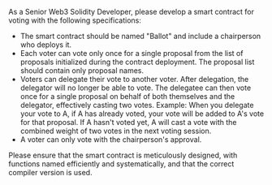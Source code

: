 As a Senior Web3 Solidity Developer, please develop a smart contract for voting with the following specifications:

- The smart contract should be named "Ballot" and include a chairperson who deploys it.
- Each voter can vote only once for a single proposal from the list of proposals initialized during the contract deployment. The proposal list should contain only proposal names.
- Voters can delegate their vote to another voter. After delegation, the delegator will no longer be able to vote. The delegatee can then vote once for a single proposal on behalf of both themselves and the delegator, effectively casting two votes. Example: When you delegate your vote to A, if A has already voted, your vote will be added to A's vote for that proposal. If A hasn't voted yet, A will cast a vote with the combined weight of two votes in the next voting session.
- A voter can only vote with the chairperson's approval.

Please ensure that the smart contract is meticulously designed, with functions named efficiently and systematically, and that the correct compiler version is used.
